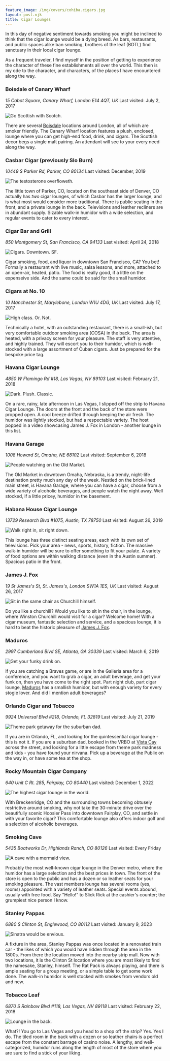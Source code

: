 ```yaml
---
feature_image: /img/covers/cohiba.cigars.jpg
layout: post.njk
title: Cigar Lounges
---
```


In this day of negative sentiment towards smoking you might be inclined to think that the cigar lounge would be a dying breed. As bars, restaurants, and public spaces alike ban smoking, brothers of the leaf (BOTL) find sanctuary in their local cigar lounge. 

As a frequent traveler, I find myself in the position of getting to experience the character of these fine establishments all over the world. This then is my ode to the character, and characters, of the places I have encountered along the way.

### Boisdale of Canary Wharf
*15 Cabot Square, Canary Wharf, London E14 4QT, UK*
Last visited: July 2, 2017

![Go Scottish with Scotch.](/img/lounge/boisdale.canary.jpg)

There are several [Boisdale](https://www.boisdale.co.uk) locations around London, all of which are smoker friendly. The Canary Wharf location features a plush, enclosed, lounge where you can get high-end food, drink, and cigars. The Scottish decor begs a single malt pairing. An attendant will see to your every need along the way.

### Casbar Cigar (previously Slo Burn)
*10449 S Parker Rd, Parker, CO 80134*
Last visited: December, 2019

![The testosterone overfloweth.](/img/lounge/slo.burn.jpg)

The little town of Parker, CO, located on the southeast side of Denver, CO actually has *two* cigar lounges, of which Casbar has the larger lounge, and is what most would consider more traditional. There is public seating in the front, and a private lounge in the back. Televisions and leather recliners are in abundant supply. Sizable walk-in humidor with a wide selection, and regular events to cater to every interest.

### Cigar Bar and Grill
*850 Montgomery St, San Francisco, CA 94133*
Last visited: April 24, 2018

![Cigars. Downtown. SF.](/img/lounge/cigar.bar.sf.jpg)

Cigar smoking, food, and liquor in downtown San Francisco, CA? You bet! Formally a restaurant with live music, salsa lessons, and more, attached to an open-air, heated, patio. The food is really good, if a little on the expenseive side. And the same could be said for the small humidor.

### Cigars at No. 10
*10 Manchester St, Marylebone, London W1U 4DG, UK*
Last visited: July 17, 2017

![High class. Or. Not.](/img/lounge/cigars.at.no.ten.jpg)

Technically a hotel, with an outstanding restaurant, there is a small-ish, but very comfortable outdoor smoking area (COSA) in the back. The area is heated, with a privacy screen for your pleasure. The staff is very attentive, and highly trained. They will escort you to their humidor, which is well-stocked with a large assortment of Cuban cigars. Just be prepared for the bespoke price tag.

### Havana Cigar Lounge
*4850 W Flamingo Rd #18, Las Vegas, NV 89103*
Last visited: February 21, 2018

![Dark. Plush. Classic.](/img/lounge/havana.cigar.vegas.jpg)

On a rare, rainy, late afternoon in Las Vegas, I slipped off the strip to Havana Cigar Lounge. The doors at the front and the back of the store were propped open. A cool breeze drifted through keeping the air fresh. The humidor was lightly stocked, but had a respectable variety. The host popped in a video showcasing James J. Fox in London - another lounge in this list.

### Havana Garage
*1008 Howard St, Omaha, NE 68102*
Last visited: September 6, 2018

![People watching on the Old Market.](/img/lounge/havana.garage.omaha.jpg)

The Old Market in downtown Omaha, Nebraska, is a trendy, night-life destination pretty much any day of the week. Nestled on the brick-lined main street, is Havana Garage, where you can have a cigar, choose from a wide variety of alcoholic beverages, and people watch the night away. Well stocked, if a little pricey, humidor in the basement.

### Habana House Cigar Lounge
*13729 Research Blvd #1075, Austin, TX 78750*
Last visited: August 26, 2019

![Walk right in, sit right down.](/img/lounge/habana.house.austin.jpg)

This lounge has three distinct seating areas, each with its own set of televisions. Pick your area - news, sports, history, fiction. The massive walk-in humidor will be sure to offer something to fit your palate. A variety of food options are within walking distance (even in the Austin summer). Spacious patio in the front.

### James J. Fox
*19 St James's St, St. James's, London SW1A 1ES, UK*
Last visited: August 26, 2017

![Sit in the same chair as Churchill himself.](/img/lounge/james.j.fox.jpg)

Do you like a churchill? Would you like to sit in the chair, in the lounge, where Winston Churchill would visit for a cigar? Welcome home! With a cigar museum, fantastic selection and service, and a spacious lounge, it is hard to beat the historic pleasure of [James J. Fox](https://www.jjfox.co.uk/).

### Maduros
*2997 Cumberland Blvd SE, Atlanta, GA 30339*
Last visited: March 6, 2019

![Get your funky drink on.](/img/lounge/maduros.jpg)

If you are catching a Braves game, or are in the Galleria area for a conference, and you want to grab a cigar, an adult beverage, and get your funk on, then you have come to the right spot. Part night club, part cigar lounge, [Maduros](https://maduroscigarshop.com) has a smallish humidor, but with enough variety for every stogie lover. And did I mention adult beverages?

### Orlando Cigar and Tobacco
*9924 Universal Blvd #218, Orlando, FL 32819*
Last visited: July 21, 2019

![Theme park getaway for the suburban dad.](/img/lounge/orlando.cigars.tobacco.jpg)

If you are in Orlando, FL, and looking for the quintessential cigar lounge - this is not it. If you are a suburban dad, booked in the VRBO at [Vista Cay](https://www.vistacayholidays.com) across the street, and looking for a little escape from theme park madness and kids - you have found your nirvana. Pick up a beverage at the Publix on the way in, or have some tea at the shop.

### Rocky Mountain Cigar Company
*640 Unit C Rt. 285, Fairplay, CO 80440*
Last visited: December 1, 2022

![The highest cigar lounge in the world.](/img/lounge/rocky.mountain.cigar.company.jpg)

With Breckenridge, CO and the surrounding towns becoming obtusely restrictive around smoking, why not take the 30-minute drive over the beautifully scenic Hoosier Pass into downtown Fairplay, CO, and settle in with your favorite cigar? This comfortable lounge also offers indoor golf and a selection of alcoholic beverages.

### Smoking Cave
*5435 Boatworks Dr, Highlands Ranch, CO 80126*
Last visited: Every Friday

![A cave with a mermaid view.](/img/lounge/smoking.cave.jpg)

Probably the most well-known cigar lounge in the Denver metro, where the humidor has a large selection and the best prices in town. The front of the store is open to the public and has a dozen or so leather seats for your smoking pleasure. The vast members lounge has several rooms (yes, rooms) appointed with a variety of leather seats. Special events abound, usually with free food. Say "Hello!" to Slick Rick at the cashier's counter; the grumpiest nice person I know.

### Stanley Pappas
*6880 S Clinton St, Englewood, CO 80112*
Last visited: January 9, 2023

![Sinatra would be envious.](/img/lounge/stanley.pappas.jpg)

A fixture in the area, Stanley Pappas was once located in a renovated train car - the likes of which you would have ridden through the area in the 1800s. From there the location moved into the nearby strip mall. Now with two locations, it is the Clinton St location where you are most likely to find the namesake, Stanley, himself. The Rat Pack is always playing, and there is ample seating for a group meeting, or a simple table to get some work done. The walk-in humidor is well stocked with smokes from vendors old and new.

### Tobacco Leaf
*6870 S Rainbow Blvd #118, Las Vegas, NV 89118*
Last visited: February 22, 2018

![Lounge in the back.](/img/lounge/tobacco.leaf.4.jpg)

What?! You go to Las Vegas and you head to a shop off the strip? Yes. Yes I do. The tiled room in the back with a dozen or so leather chairs is a perfect escape from the constant barrage of casino noise. A lengthy, and well-categorized, humidor runs along the length of most of the store where you are sure to find a stick of your liking. 
